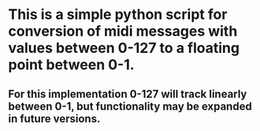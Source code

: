 # This is a simple python script for conversion of midi messages with values between 0-127 to a floating point between 0-1.

## For this implementation 0-127 will track linearly between 0-1, but functionality may be expanded in future versions.
